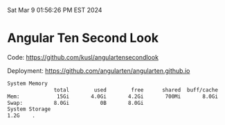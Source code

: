 Sat Mar  9 01:56:26 PM EST 2024

# Angular Ten Second Look

Code: https://github.com/kusl/angulartensecondlook

Deployment: https://github.com/angularten/angularten.github.io

```bash
System Memory
               total        used        free      shared  buff/cache   available
Mem:            15Gi       4.0Gi       4.2Gi       700Mi       8.0Gi        11Gi
Swap:          8.0Gi          0B       8.0Gi
System Storage
1.2G	.
```
```bash
